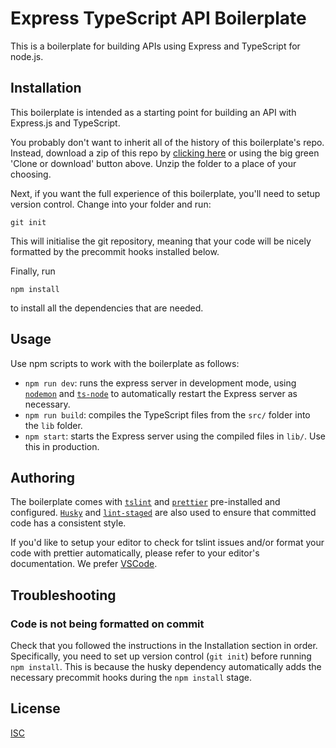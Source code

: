 # Express TypeScript API Boilerplate

This is a boilerplate for building APIs using Express and TypeScript for node.js.

## Installation

This boilerplate is intended as a starting point for building an API with Express.js and TypeScript.

You probably don't want to inherit all of the history of this boilerplate's repo. Instead, download a zip of this repo by [clicking here](https://github.com/studiozeffa/express-typescript-api-boilerplate/archive/master.zip) or using the big green 'Clone or download' button above. Unzip the folder to a place of your choosing.

Next, if you want the full experience of this boilerplate, you'll need to setup version control. Change into your folder and run:

```
git init
```

This will initialise the git repository, meaning that your code will be nicely formatted by the precommit hooks installed below.

Finally, run

```
npm install
```

to install all the dependencies that are needed.

## Usage

Use npm scripts to work with the boilerplate as follows:

- `npm run dev`: runs the express server in development mode, using [`nodemon`](https://nodemon.io) and [`ts-node`](https://github.com/TypeStrong/ts-node) to automatically restart the Express server as necessary.
- `npm run build`: compiles the TypeScript files from the `src/` folder into the `lib` folder.
- `npm start`: starts the Express server using the compiled files in `lib/`. Use this in production.

## Authoring

The boilerplate comes with [`tslint`](https://palantir.github.io/tslint/) and [`prettier`](https://prettier.io) pre-installed and configured. [`Husky`](https://github.com/typicode/husky) and [`lint-staged`](https://github.com/okonet/lint-staged) are also used to ensure that committed code has a consistent style.

If you'd like to setup your editor to check for tslint issues and/or format your code with prettier automatically, please refer to your editor's documentation. We prefer [VSCode](https://code.visualstudio.com).

## Troubleshooting

### Code is not being formatted on commit

Check that you followed the instructions in the Installation section in order. Specifically, you need to set up version control (`git init`) before running `npm install`. This is because the husky dependency automatically adds the necessary precommit hooks during the `npm install` stage.

## License

[ISC](https://choosealicense.com/licenses/isc/)
